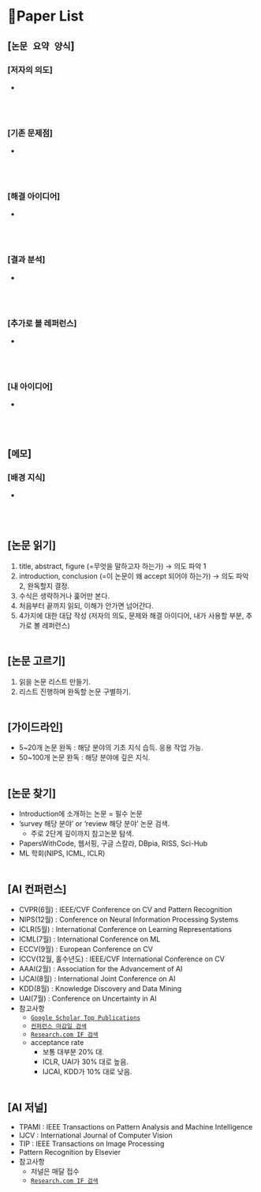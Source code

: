# 📓Paper List

## [`논문 요약 양식`]

### [저자의 의도]
* 
<br><br>

### [기존 문제점]
* 
<br><br>

### [해결 아이디어]
* 
<br><br>

### [결과 분석]
* 
<br><br>

### [추가로 볼 레퍼런스]
* 
<br><br>

### [내 아이디어]
* 
<br><br>



## [`메모`]

### [배경 지식]
* 
<br><br>



## [논문 읽기]
1. title, abstract, figure
(=무엇을 말하고자 하는가)
 -> 의도 파악 1
2. introduction, conclusion
(=이 논문이 왜 accept 되어야 하는가)
 -> 의도 파악 2, 완독할지 결정.
3. 수식은 생략하거나 훑어만 본다.
4. 처음부터 끝까지 읽되, 이해가 안가면 넘어간다.
5. 4가지에 대한 대답 작성
(저자의 의도, 문제와 해결 아이디어, 내가 사용할 부분, 추가로 볼 레퍼런스)
<br><br>



## [논문 고르기]
1. 읽을 논문 리스트 만들기.
2. 리스트 진행하며 완독할 논문 구별하기.
<br><br>



## [가이드라인]
* 5~20개 논문 완독 : 해당 분야의 기초 지식 습득. 응용 작업 가능.
* 50~100개 논문 완독 : 해당 분야에 깊은 지식.
<br><br>



## [논문 찾기]
* Introduction에 소개하는 논문 = 필수 논문
* ’survey 해당 분야’ or ‘review 해당 분야’ 논문 검색.
    * 주로 2단계 깊이까지 참고논문 탐색.
* PapersWithCode, 웹서핑, 구글 스칼라, DBpia, RISS, Sci-Hub
* ML 학회(NIPS, ICML, ICLR)
<br><br>



## [AI 컨퍼런스]
* CVPR(6월) : IEEE/CVF Conference on CV and Pattern Recognition
* NIPS(12월) : Conference on Neural Information Processing Systems
* ICLR(5월) : International Conference on Learning Representations
* ICML(7월) : International Conference on ML
* ECCV(9월) : European Conference on CV
* ICCV(12월, 홀수년도) : IEEE/CVF International Conference on CV
* AAAI(2월) : Association for the Advancement of AI
* IJCAI(8월) : International Joint Conference on AI
* KDD(8월) : Knowledge Discovery and Data Mining
* UAI(7월) : Conference on Uncertainty in AI
* 참고사항
    * [`Google Scholar Top Publications`](https://scholar.google.com/citations?view_op=top_venues&hl=en&vq=eng)
    * [`컨퍼런스 마감일 검색`](http://www.wikicfp.com/cfp/call?conference=machine%20learning)
    * [`Research.com IF 검색`](https://research.com/conference-rankings/computer-science)
    * acceptance rate
        * 보통 대부분 20% 대.
        * ICLR, UAI가 30% 대로 높음.
        * IJCAI, KDD가 10% 대로 낮음.
<br><br>



## [AI 저널]
* TPAMI : IEEE Transactions on Pattern Analysis and Machine Intelligence
* IJCV : International Journal of Computer Vision
* TIP : IEEE Transactions on Image Processing
* Pattern Recognition by Elsevier
* 참고사항
    * 저널은 매달 접수
    * [`Research.com IF 검색`](https://research.com/journals-rankings/computer-science/computer-vision)
<br><br>
